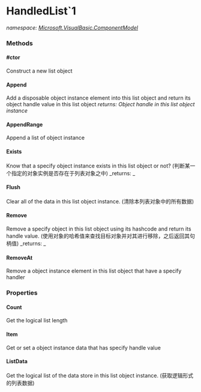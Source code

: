 ﻿
# HandledList`1
_namespace: [Microsoft.VisualBasic.ComponentModel](N-Microsoft.VisualBasic.ComponentModel.md)_



### Methods

#### #ctor
Construct a new list object
#### Append
Add a disposable object instance element into this list object and return its object handle value in this list object
_returns: Object handle in this list object instance_
#### AppendRange
Append a list of object instance
#### Exists
Know that a specify object instance exists in this list object or not? 
 (判断某一个指定的对象实例是否存在于列表对象之中)
_returns: _
#### Flush
Clear all of the data in this list object instance.
 (清除本列表对象中的所有数据)
#### Remove
Remove a specify object in this list object using its hashcode and return its handle value.
 (使用对象的哈希值来查找目标对象并对其进行移除，之后返回其句柄值)
_returns: _
#### RemoveAt
Remove a object instance element in this list object that have a specify handler


### Properties

#### Count
Get the logical list length
#### Item
Get or set a object instance data that has specify handle value
#### ListData
Get the logical list of the data store in this list object instance.
 (获取逻辑形式的列表数据)

